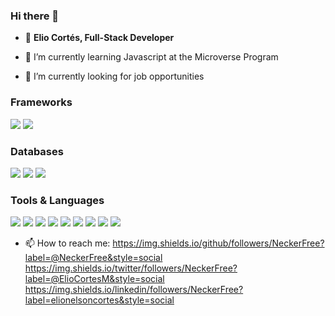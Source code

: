 ### Hi there 👋

- 👤 **Elio Cortés, Full-Stack Developer**

- 🌱 I’m currently learning Javascript at the Microverse Program

- 🔭 I’m currently looking for job opportunities

### Frameworks 
![](https://img.shields.io/badge/.Net_Framework-blue)
![](https://img.shields.io/badge/.Net_Core-blueviolet)

<!--
### Experience 
![](https://img.shields.io/badge/SOAP_Services-red)
![](https://img.shields.io/badge/Web.Api_Services-orange)
![](https://img.shields.io/badge/Minimal_Apis-yellow)
![](https://img.shields.io/badge/Web_Applications-red)
![](https://img.shields.io/badge/Windows_Applications-orange)
![](https://img.shields.io/badge/TDD-yellow)
![](https://img.shields.io/badge/Reporting_Services-red)
-->
### Databases
![](https://img.shields.io/badge/SqlServer-grey)
![](https://img.shields.io/badge/Oracle-darkgrey)
![](https://img.shields.io/badge/Sybase-grey)

### Tools & Languages 
![](https://img.shields.io/badge/C#.NET-brightgreen)
![](https://img.shields.io/badge/VB.NET-green)
![](https://img.shields.io/badge/JavaScript-yellowgreen)
![](https://img.shields.io/badge/HTML5-yellow)
![](https://img.shields.io/badge/CSS-brightgreen)
![](https://img.shields.io/badge/Bootstrap-green)
![](https://img.shields.io/badge/.NET_CORE_Identity-yellowgreen) 
![](https://img.shields.io/badge/Swagger-yellow)
![](https://img.shields.io/badge/JWT-ligthyellow)

- 📫 How to reach me: 
  https://img.shields.io/github/followers/NeckerFree?label=@NeckerFree&style=social
  https://img.shields.io/twitter/followers/NeckerFree?label=@ElioCortesM&style=social
  https://img.shields.io/linkedin/followers/NeckerFree?label=elionelsoncortes&style=social

<!--




> "Awesome books" is a simple website that displays a list of books and allows you to add and remove books from that list.
**NeckerFree/NeckerFree** is a ✨ _special_ ✨ repository because its `README.md` (this file) appears on your GitHub profile.

Here are some ideas to get you started:
👤 **Elio Cortés**

- 🔭 I’m currently working on ...
- 🌱 I’m currently learning ...
- 👯 I’m looking to collaborate on ...
- 🤔 I’m looking for help with ...
- 💬 Ask me about ...
- 📫 How to reach me: ...
- 😄 Pronouns: ...
- ⚡ Fun fact: ...
-->
